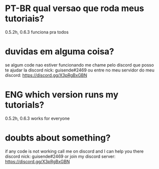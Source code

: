 # PT-BR qual versao que roda meus tutoriais?
0.5.2h, 0.6.3 funciona pra todos

# duvidas em alguma coisa?
se algum code nao estiver funcionando me chame pelo discord que posso te ajudar la
discord nick: guisende#2469
ou entre no meu servidor do meu discord: https://discord.gg/X3pRgBxGBN

# ENG which version runs my tutorials?
0.5.2h, 0.6.3 works for everyone

# doubts about something?
if any code is not working call me on discord and I can help you there
discord nick: guisende#2469
or join my discord server: https://discord.gg/X3pRgBxGBN
